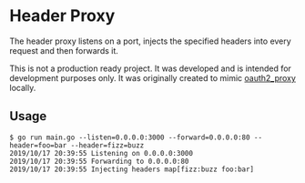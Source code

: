# Header Proxy

The header proxy listens on a port, injects the specified headers into every request and then forwards it.

This is not a production ready project. It was developed and is intended for development purposes only. It was 
originally created to mimic [oauth2_proxy](https://github.com/pusher/oauth2_proxy) locally.

## Usage

```
$ go run main.go --listen=0.0.0.0:3000 --forward=0.0.0.0:80 --header=foo=bar --header=fizz=buzz
2019/10/17 20:39:55 Listening on 0.0.0.0:3000
2019/10/17 20:39:55 Forwarding to 0.0.0.0:80
2019/10/17 20:39:55 Injecting headers map[fizz:buzz foo:bar]
```

